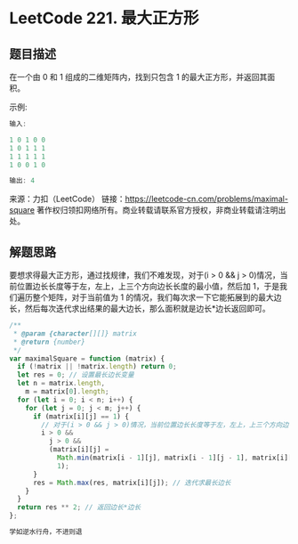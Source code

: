 # LeetCode 221. 最大正方形

## 题目描述

在一个由 0 和 1 组成的二维矩阵内，找到只包含 1 的最大正方形，并返回其面积。

示例:

```javascript
输入:

1 0 1 0 0
1 0 1 1 1
1 1 1 1 1
1 0 0 1 0

输出: 4
```

来源：力扣（LeetCode）
链接：https://leetcode-cn.com/problems/maximal-square
著作权归领扣网络所有。商业转载请联系官方授权，非商业转载请注明出处。

## 解题思路

要想求得最大正方形，通过找规律，我们不难发现，对于(i > 0 && j > 0)情况，当前位置边长长度等于左，左上，上三个方向边长长度的最小值，然后加 1，于是我们遍历整个矩阵，对于当前值为 1 的情况，我们每次求一下它能拓展到的最大边长，然后每次迭代求出结果的最大边长，那么面积就是边长\*边长返回即可。

```javascript
/**
 * @param {character[][]} matrix
 * @return {number}
 */
var maximalSquare = function (matrix) {
  if (!matrix || !matrix.length) return 0;
  let res = 0; // 设置最长边长变量
  let n = matrix.length,
    m = matrix[0].length;
  for (let i = 0; i < n; i++) {
    for (let j = 0; j < m; j++) {
      if (matrix[i][j] == 1) {
        // 对于(i > 0 && j > 0)情况，当前位置边长长度等于左，左上，上三个方向边长长度的最小值，然后加1
        i > 0 &&
          j > 0 &&
          (matrix[i][j] =
            Math.min(matrix[i - 1][j], matrix[i - 1][j - 1], matrix[i][j - 1]) +
            1);
      }
      res = Math.max(res, matrix[i][j]); // 迭代求最长边长
    }
  }
  return res ** 2; // 返回边长*边长
};
```

```javascript
学如逆水行舟，不进则退
```
